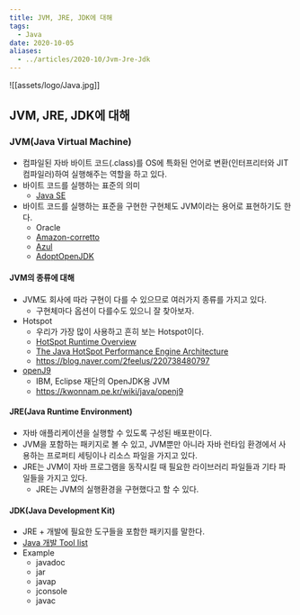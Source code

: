 ```yaml
---
title: JVM, JRE, JDK에 대해
tags:
  - Java
date: 2020-10-05
aliases: 
  - ../articles/2020-10/Jvm-Jre-Jdk
---
```


![[assets/logo/Java.jpg]]

## JVM, JRE, JDK에 대해
### JVM(Java Virtual Machine)
- 컴파일된 자바 바이트 코드(.class)를 OS에 특화된 언어로 변환(인터프리터와 JIT 컴파일러)하여 실행해주는 역할을 하고 있다.
- 바이트 코드를 실행하는 표준의 의미
    - [Java SE](https://docs.oracle.com/javase/specs/index.html)
- 바이트 코드를 실행하는 표준을 구현한 구현체도 JVM이라는 용어로 표현하기도 한다.
    - Oracle
    - [Amazon-corretto](https://aws.amazon.com/ko/corretto/)
    - [Azul](https://kr.azul.com/)
    - [AdoptOpenJDK](https://adoptopenjdk.net/)

#### JVM의 종류에 대해
- JVM도 회사에 따라 구현이 다를 수 있으므로 여러가지 종류를 가지고 있다.
    - 구현체마다 옵션이 다를수도 있으니 잘 찾아보자.
- Hotspot
    - 우리가 가장 많이 사용하고 흔히 보는 Hotspot이다.
    - [HotSpot Runtime Overview](https://openjdk.java.net/groups/hotspot/docs/RuntimeOverview.html)
    - [The Java HotSpot Performance Engine Architecture](https://www.oracle.com/technetwork/java/whitepaper-135217.html)
    - <https://blog.naver.com/2feelus/220738480797>
- [openJ9](https://www.eclipse.org/openj9/)
    - IBM, Eclipse 재단의 OpenJDK용 JVM
    - <https://kwonnam.pe.kr/wiki/java/openj9>

#### JRE(Java Runtime Environment)
- 자바 애플리케이션을 실행할 수 있도록 구성된 배포판이다.
- JVM을 포함하는 패키지로 볼 수 있고, JVM뿐만 아니라 자바 런타임 환경에서 사용하는 프로퍼티 세팅이나 리소스 파일을 가지고 있다.
- JRE는 JVM이 자바 프로그램을 동작시킬 때 필요한 라이브러리 파일들과 기타 파일들을 가지고 있다.
    - JRE는 JVM의 실행환경을 구현했다고 할 수 있다.

#### JDK(Java Development Kit)
- JRE + 개발에 필요한 도구들을 포함한 패키지를 말한다.
- [Java 개발 Tool list](https://docs.oracle.com/javase/8/docs/technotes/tools/)
- Example
    - javadoc
    - jar
    - javap
    - jconsole
    - javac
